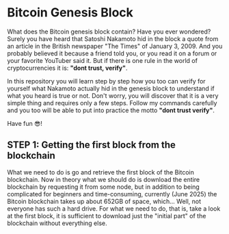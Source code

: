 # Bitcoin Genesis Block

What does the Bitcoin genesis block contain? Have you ever wondered? Surely you have heard that Satoshi Nakamoto hid in the block a quote from an article in the British newspaper "The Times" of January 3, 2009. And you probably believed it because a friend told you, or you read it on a forum or your favorite YouTuber said it. But if there is one rule in the world of cryptocurrencies it is: **"dont trust, verify"**.

In this repository you will learn step by step how you too can verify for yourself what Nakamoto actually hid in the genesis block to understand if what you heard is true or not. Don't worry, you will discover that it is a very simple thing and requires only a few steps. Follow my commands carefully and you too will be able to put into practice the motto **"dont trust verify"**.

Have fun 😎!

## STEP 1: Getting the first block from the blockchain

What we need to do is go and retrieve the first block of the Bitcoin blockchain. Now in theory what we should do is download the entire blockchain by requesting it from some node, but in addition to being complicated for beginners and time-consuming, currently (June 2025) the Bitcoin blockchain takes up about 652GB of space, which... Well, not everyone has such a hard drive. For what we need to do, that is, take a look at the first block, it is sufficient to download just the "initial part" of the blockchain without everything else.